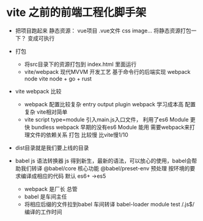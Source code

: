 # vite 之前的前端工程化脚手架

- 把项目跑起来
   静态资源： vue项目 .vue文件 css image...
   将静态资源打包一下？ 变成可执行


- 打包
    - 将src目录下的资源打包到 index.html 里面运行
    - vite/webpack 现代MVVM 开发工艺    基于命令行的后端实现
    webpack node
    vite node + go + rust

- vite webpack 比较
   - webpack 配置比较复杂 entry output plugin
      webpack 学习成本高   配置复杂
      vite相对简单
   - vite script type=module 引入main.js入口文件，
      利用了es6 Module  更快  bundless
      webpack  早期的没有es6  Module 能用
      需要webpack来打理文件的依赖关系 打包 比较慢 比vite慢1/10

- dist目录就是我们要上线的目录
- babel
   js 语法转换器 js 得到新生，最新的语法，可以放心的使用，babel会帮助我们转译
   @babel/core 核心功能
   @babel/preset-env 预处理   按环境的要求编译成相应的代码  默认 es6+ ->es5
   - webpack 是厂长  总管
   - babel 是车间主任
   - 将相应后缀的文件拉到babel 车间转译 babel-loader
      module   test /\.js$/
      编译的工作时间
